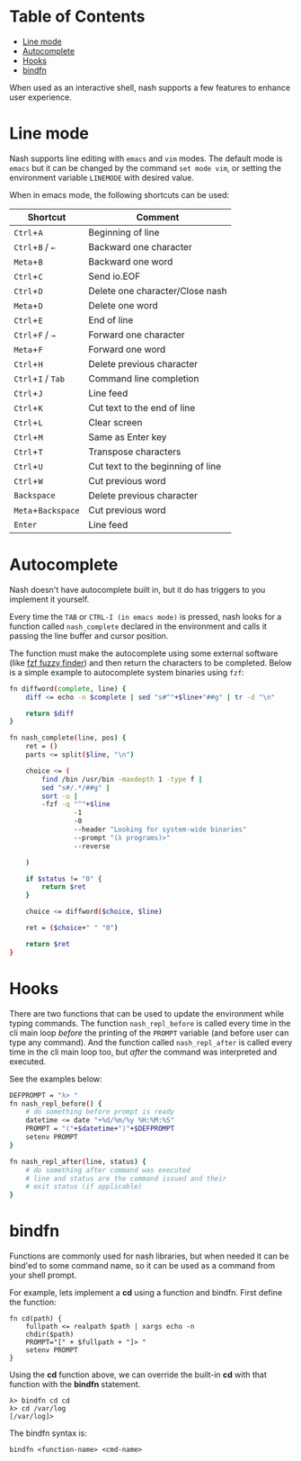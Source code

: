 <!-- mdtocstart -->

# Table of Contents

- [Line mode](#line-mode)
- [Autocomplete](#autocomplete)
- [Hooks](#hooks)
- [bindfn](#bindfn)

<!-- mdtocend -->

When used as an interactive shell, nash supports a few features to
enhance user experience.

# Line mode

Nash supports line editing with `emacs` and `vim` modes. The default
mode is `emacs` but it can be changed by the command `set mode vim`,
or setting the environment variable `LINEMODE` with desired value.

When in emacs mode, the following shortcuts can be used:

| Shortcut           | Comment                           |
| ------------------ | --------------------------------- |
| `Ctrl`+`A`         | Beginning of line                 |
| `Ctrl`+`B` / `←`   | Backward one character            |
| `Meta`+`B`         | Backward one word                 |
| `Ctrl`+`C`         | Send io.EOF                       |
| `Ctrl`+`D`         | Delete one character/Close nash   |
| `Meta`+`D`         | Delete one word                   |
| `Ctrl`+`E`         | End of line                       |
| `Ctrl`+`F` / `→`   | Forward one character             |
| `Meta`+`F`         | Forward one word                  |
| `Ctrl`+`H`         | Delete previous character         |
| `Ctrl`+`I` / `Tab` | Command line completion           |
| `Ctrl`+`J`         | Line feed                         |
| `Ctrl`+`K`         | Cut text to the end of line       |
| `Ctrl`+`L`         | Clear screen                      |
| `Ctrl`+`M`         | Same as Enter key                 |
| `Ctrl`+`T`         | Transpose characters              |
| `Ctrl`+`U`         | Cut text to the beginning of line |
| `Ctrl`+`W`         | Cut previous word                 |
| `Backspace`        | Delete previous character         |
| `Meta`+`Backspace` | Cut previous word                 |
| `Enter`            | Line feed                         |

# Autocomplete

Nash doesn't have autocomplete built in, but it do has triggers to you
implement it yourself.

Every time the `TAB` or `CTRL-I (in emacs mode)` is pressed, nash
looks for a function called `nash_complete` declared in the
environment and calls it passing the line buffer and cursor position.

The function must make the autocomplete using some external software
(like [fzf fuzzy finder](https://github.com/junegunn/fzf)) and then
return the characters to be completed. Below is a simple example to
autocomplete system binaries using `fzf`:

```sh
fn diffword(complete, line) {
    diff <= echo -n $complete | sed "s#^"+$line+"##g" | tr -d "\n"

    return $diff
}

fn nash_complete(line, pos) {
    ret = ()
    parts <= split($line, "\n")

    choice <= (
		find /bin /usr/bin -maxdepth 1 -type f |
		sed "s#/.*/##g" |
		sort -u |
		-fzf -q "^"+$line
				-1
				-0
				--header "Looking for system-wide binaries"
				--prompt "(λ programs)>"
				--reverse

	)

    if $status != "0" {
        return $ret
    }

    choice <= diffword($choice, $line)

	ret = ($choice+" " "0")

	return $ret
}
```

# Hooks

There are two functions that can be used to update the environment
while typing commands. The function `nash_repl_before` is called every
time in the cli main loop *before* the printing of the `PROMPT`
variable (and before user can type any command). And the function
called `nash_repl_after` is called every time in the cli main loop
too, but *after* the command was interpreted and executed.

See the examples below:

```sh
DEFPROMPT = "λ> "
fn nash_repl_before() {
    # do something before prompt is ready
    datetime <= date "+%d/%m/%y %H:%M:%S"
    PROMPT = "("+$datetime+")"+$DEFPROMPT
    setenv PROMPT
}

fn nash_repl_after(line, status) {
    # do something after command was executed
    # line and status are the command issued and their
    # exit status (if applicable)
}
```

# bindfn

Functions are commonly used for nash libraries,
but when needed it can be bind'ed to some command name,
so it can be used as a command from your shell prompt.

For example, lets implement a **cd** using a function and bindfn.
First define the function:

```nash
fn cd(path) {
    fullpath <= realpath $path | xargs echo -n
    chdir($path)
    PROMPT="[" + $fullpath + "]> "
    setenv PROMPT
}
```

Using the **cd** function above, we can override the built-in
**cd** with that function with the **bindfn** statement.

```nash
λ> bindfn cd cd
λ> cd /var/log
[/var/log]>
```

The bindfn syntax is:

```nash
bindfn <function-name> <cmd-name>
```
